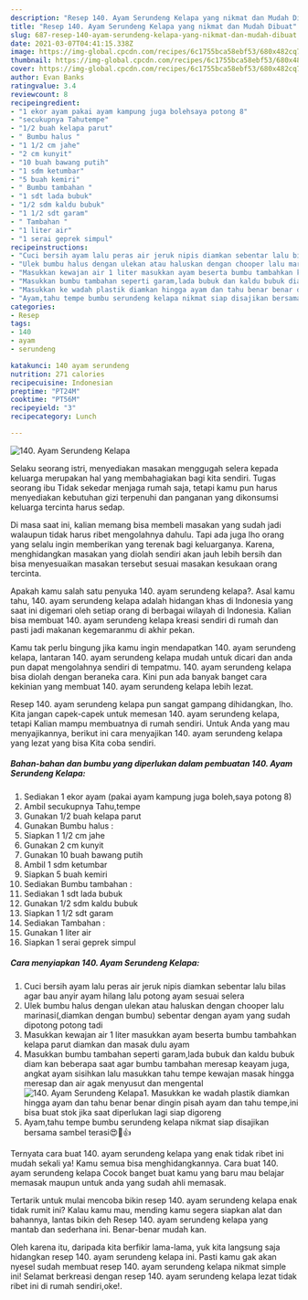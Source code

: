 ```yaml
---
description: "Resep 140. Ayam Serundeng Kelapa yang nikmat dan Mudah Dibuat"
title: "Resep 140. Ayam Serundeng Kelapa yang nikmat dan Mudah Dibuat"
slug: 687-resep-140-ayam-serundeng-kelapa-yang-nikmat-dan-mudah-dibuat
date: 2021-03-07T04:41:15.338Z
image: https://img-global.cpcdn.com/recipes/6c1755bca58ebf53/680x482cq70/140-ayam-serundeng-kelapa-foto-resep-utama.jpg
thumbnail: https://img-global.cpcdn.com/recipes/6c1755bca58ebf53/680x482cq70/140-ayam-serundeng-kelapa-foto-resep-utama.jpg
cover: https://img-global.cpcdn.com/recipes/6c1755bca58ebf53/680x482cq70/140-ayam-serundeng-kelapa-foto-resep-utama.jpg
author: Evan Banks
ratingvalue: 3.4
reviewcount: 8
recipeingredient:
- "1 ekor ayam pakai ayam kampung juga bolehsaya potong 8"
- "secukupnya Tahutempe"
- "1/2 buah kelapa parut"
- " Bumbu halus "
- "1 1/2 cm jahe"
- "2 cm kunyit"
- "10 buah bawang putih"
- "1 sdm ketumbar"
- "5 buah kemiri"
- " Bumbu tambahan "
- "1 sdt lada bubuk"
- "1/2 sdm kaldu bubuk"
- "1 1/2 sdt garam"
- " Tambahan "
- "1 liter air"
- "1 serai geprek simpul"
recipeinstructions:
- "Cuci bersih ayam lalu peras air jeruk nipis diamkan sebentar lalu bilas agar bau anyir ayam hilang lalu potong ayam sesuai selera"
- "Ulek bumbu halus dengan ulekan atau haluskan dengan chooper lalu marinasi(,diamkan dengan bumbu) sebentar dengan ayam yang sudah dipotong potong tadi"
- "Masukkan kewajan air 1 liter masukkan ayam beserta bumbu tambahkan kelapa parut diamkan dan masak dulu ayam"
- "Masukkan bumbu tambahan seperti garam,lada bubuk dan kaldu bubuk diam kan beberapa saat agar bumbu tambahan meresap keayam juga, angkat ayam sisihkan lalu masukkan tahu tempe kewajan masak hingga meresap dan air agak menyusut dan mengental"
- "Masukkan ke wadah plastik diamkan hingga ayam dan tahu benar benar dingin pisah ayam dan tahu tempe,ini bisa buat stok jika saat diperlukan lagi siap digoreng"
- "Ayam,tahu tempe bumbu serundeng kelapa nikmat siap disajikan bersama sambel terasi😍🤤👍"
categories:
- Resep
tags:
- 140
- ayam
- serundeng

katakunci: 140 ayam serundeng 
nutrition: 271 calories
recipecuisine: Indonesian
preptime: "PT24M"
cooktime: "PT56M"
recipeyield: "3"
recipecategory: Lunch

---
```



![140. Ayam Serundeng Kelapa](https://img-global.cpcdn.com/recipes/6c1755bca58ebf53/680x482cq70/140-ayam-serundeng-kelapa-foto-resep-utama.jpg)

Selaku seorang istri, menyediakan masakan menggugah selera kepada keluarga merupakan hal yang membahagiakan bagi kita sendiri. Tugas seorang ibu Tidak sekedar menjaga rumah saja, tetapi kamu pun harus menyediakan kebutuhan gizi terpenuhi dan panganan yang dikonsumsi keluarga tercinta harus sedap.

Di masa  saat ini, kalian memang bisa membeli masakan yang sudah jadi walaupun tidak harus ribet mengolahnya dahulu. Tapi ada juga lho orang yang selalu ingin memberikan yang terenak bagi keluarganya. Karena, menghidangkan masakan yang diolah sendiri akan jauh lebih bersih dan bisa menyesuaikan masakan tersebut sesuai masakan kesukaan orang tercinta. 



Apakah kamu salah satu penyuka 140. ayam serundeng kelapa?. Asal kamu tahu, 140. ayam serundeng kelapa adalah hidangan khas di Indonesia yang saat ini digemari oleh setiap orang di berbagai wilayah di Indonesia. Kalian bisa membuat 140. ayam serundeng kelapa kreasi sendiri di rumah dan pasti jadi makanan kegemaranmu di akhir pekan.

Kamu tak perlu bingung jika kamu ingin mendapatkan 140. ayam serundeng kelapa, lantaran 140. ayam serundeng kelapa mudah untuk dicari dan anda pun dapat mengolahnya sendiri di tempatmu. 140. ayam serundeng kelapa bisa diolah dengan beraneka cara. Kini pun ada banyak banget cara kekinian yang membuat 140. ayam serundeng kelapa lebih lezat.

Resep 140. ayam serundeng kelapa pun sangat gampang dihidangkan, lho. Kita jangan capek-capek untuk memesan 140. ayam serundeng kelapa, tetapi Kalian mampu membuatnya di rumah sendiri. Untuk Anda yang mau menyajikannya, berikut ini cara menyajikan 140. ayam serundeng kelapa yang lezat yang bisa Kita coba sendiri.

<!--inarticleads1-->

##### Bahan-bahan dan bumbu yang diperlukan dalam pembuatan 140. Ayam Serundeng Kelapa:

1. Sediakan 1 ekor ayam (pakai ayam kampung juga boleh,saya potong 8)
1. Ambil secukupnya Tahu,tempe
1. Gunakan 1/2 buah kelapa parut
1. Gunakan  Bumbu halus :
1. Siapkan 1 1/2 cm jahe
1. Gunakan 2 cm kunyit
1. Gunakan 10 buah bawang putih
1. Ambil 1 sdm ketumbar
1. Siapkan 5 buah kemiri
1. Sediakan  Bumbu tambahan :
1. Sediakan 1 sdt lada bubuk
1. Gunakan 1/2 sdm kaldu bubuk
1. Siapkan 1 1/2 sdt garam
1. Sediakan  Tambahan :
1. Gunakan 1 liter air
1. Siapkan 1 serai geprek simpul




<!--inarticleads2-->

##### Cara menyiapkan 140. Ayam Serundeng Kelapa:

1. Cuci bersih ayam lalu peras air jeruk nipis diamkan sebentar lalu bilas agar bau anyir ayam hilang lalu potong ayam sesuai selera
1. Ulek bumbu halus dengan ulekan atau haluskan dengan chooper lalu marinasi(,diamkan dengan bumbu) sebentar dengan ayam yang sudah dipotong potong tadi
1. Masukkan kewajan air 1 liter masukkan ayam beserta bumbu tambahkan kelapa parut diamkan dan masak dulu ayam
1. Masukkan bumbu tambahan seperti garam,lada bubuk dan kaldu bubuk diam kan beberapa saat agar bumbu tambahan meresap keayam juga, angkat ayam sisihkan lalu masukkan tahu tempe kewajan masak hingga meresap dan air agak menyusut dan mengental
<img src="//assets-global.cpcdn.com/assets/icons/button_play-2c75c40dde080a61004c1f40b05d8f140eaff45d7e9e6481dc71c63d2e7c4909.png" alt="140. Ayam Serundeng Kelapa">1. Masukkan ke wadah plastik diamkan hingga ayam dan tahu benar benar dingin pisah ayam dan tahu tempe,ini bisa buat stok jika saat diperlukan lagi siap digoreng
1. Ayam,tahu tempe bumbu serundeng kelapa nikmat siap disajikan bersama sambel terasi😍🤤👍




Ternyata cara buat 140. ayam serundeng kelapa yang enak tidak ribet ini mudah sekali ya! Kamu semua bisa menghidangkannya. Cara buat 140. ayam serundeng kelapa Cocok banget buat kamu yang baru mau belajar memasak maupun untuk anda yang sudah ahli memasak.

Tertarik untuk mulai mencoba bikin resep 140. ayam serundeng kelapa enak tidak rumit ini? Kalau kamu mau, mending kamu segera siapkan alat dan bahannya, lantas bikin deh Resep 140. ayam serundeng kelapa yang mantab dan sederhana ini. Benar-benar mudah kan. 

Oleh karena itu, daripada kita berfikir lama-lama, yuk kita langsung saja hidangkan resep 140. ayam serundeng kelapa ini. Pasti kamu gak akan nyesel sudah membuat resep 140. ayam serundeng kelapa nikmat simple ini! Selamat berkreasi dengan resep 140. ayam serundeng kelapa lezat tidak ribet ini di rumah sendiri,oke!.

